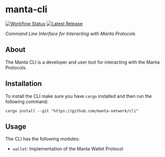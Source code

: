 # manta-cli

[![Workflow Status](https://flat.badgen.net/github/checks/Manta-Network/manta-cli?label=workflow)](https://github.com/Manta-Network/manta-cli/actions)
[![Latest Release](https://flat.badgen.net/github/release/Manta-Network/manta-cli)](https://github.com/Manta-Network/manta-cli/releases)

_Command Line Interface for Interacting with Manta Protocols_

## About

The Manta CLI is a developer and user tool for interacting with the Manta Protocols.

## Installation

To install the CLI make sure you have `cargo` installed and then run the following command:

```shell
cargo install --git "https://github.com/manta-network/cli"
```

## Usage

The CLI has the following modules:

- `wallet`: Implementation of the Manta Wallet Protocol
